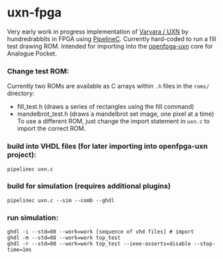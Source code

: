 # uxn-fpga
Very early work in progress implementation of [Varvara / UXN](https://100r.co/site/uxn.html) by hundredrabbits in FPGA using [PipelineC](https://github.com/JulianKemmerer/PipelineC). Currently hard-coded to run a fill test drawing ROM. Intended for importing into the [openfpga-uxn](https://github.com/tsalvo/openfpga-uxn) core for Analogue Pocket.

### Change test ROM:
Currently two ROMs are available as C arrays within `.h` files in the `roms/` directory:
- fill_test.h (draws a series of rectangles using the fill command)
- mandelbrot_test.h (draws a mandelbrot set image, one pixel at a time)
To use a different ROM, just change the import statement in `uxn.c` to import the correct ROM.

### build into VHDL files (for later importing into openfpga-uxn project):
```
pipelinec uxn.c
```

### build for simulation (requires additional plugins)
```
pipelinec uxn.c --sim --comb --ghdl
```

### run simulation:
```
ghdl -i --std=08 --work=work [sequence of vhd files] # import
ghdl -m --std=08 --work=work top_test
ghdl -r --std=08 --work=work top_test --ieee-asserts=disable --stop-time=1ms
```

